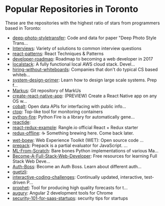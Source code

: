 # Popular Repositories in Toronto

These are the repositories with the highest ratio of stars from programmers based in Toronto:

- [deep-photo-styletransfer](https://github.com/luanfujun/deep-photo-styletransfer): Code and data for paper "Deep Photo Style Trans...
- [Interviews](https://github.com/kdn251/Interviews): Variety of solutions to common interview questions
- [react-patterns](https://github.com/vasanthk/react-patterns): React Techniques & Patterns 
- [developer-roadmap](https://github.com/kamranahmedse/developer-roadmap): Roadmap to becoming a web developer in 2017
- [localstack](https://github.com/atlassian/localstack): A fully functional local AWS cloud stack. Devel...
- [hiring-without-whiteboards](https://github.com/poteto/hiring-without-whiteboards): Companies that don't do typical CS based whiteb...
- [system-design-primer](https://github.com/donnemartin/system-design-primer): Learn how to design large scale systems. Prep f...
- [Markus](https://github.com/MarkUsProject/Markus): Git repository of MarkUs
- [create-react-native-app](https://github.com/react-community/create-react-native-app): (PREVIEW) Create a React Native app on any OS w...
- [cobalt](https://github.com/cobalt-uoft/cobalt): Open data APIs for interfacing with public info...
- [ctop](https://github.com/bcicen/ctop): Top-like tool for monitoring containers
- [python-fire](https://github.com/google/python-fire): Python Fire is a library for automatically gene...
- [reactide](https://github.com/reactide/reactide): 
- [react-redux-example](https://github.com/rangle/react-redux-example): Rangle.io official React + Redux starter
- [redux-offline](https://github.com/jevakallio/redux-offline): :coffee: Something brewing here. Come back later.
- [wet-boew](https://github.com/wet-boew/wet-boew): Web Experience Toolkit (WET): Open source code ...
- [prepack](https://github.com/facebook/prepack): Prepack is a partial evaluator for JavaScript. ...
- [ML-From-Scratch](https://github.com/eriklindernoren/ML-From-Scratch): Bare bones Python implementations of various Ma...
- [Become-A-Full-Stack-Web-Developer](https://github.com/bmorelli25/Become-A-Full-Stack-Web-Developer): Free resources for learning Full Stack Web Deve...
- [Auth-Boss](https://github.com/teesloane/Auth-Boss): Become an Auth Boss. Learn about different auth...
- [guetzli](https://github.com/google/guetzli): 
- [interactive-coding-challenges](https://github.com/donnemartin/interactive-coding-challenges): Continually updated, interactive, test-driven P...
- [prophet](https://github.com/facebookincubator/prophet): Tool for producing high quality forecasts for t...
- [augury](https://github.com/rangle/augury): Angular 2 development tools for Chrome
- [security-101-for-saas-startups](https://github.com/forter/security-101-for-saas-startups): security tips for startups

